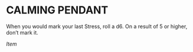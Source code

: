 # CALMING PENDANT

When you would mark your last Stress, roll a d6. On a result of 5 or higher, don’t mark it.

*Item*

